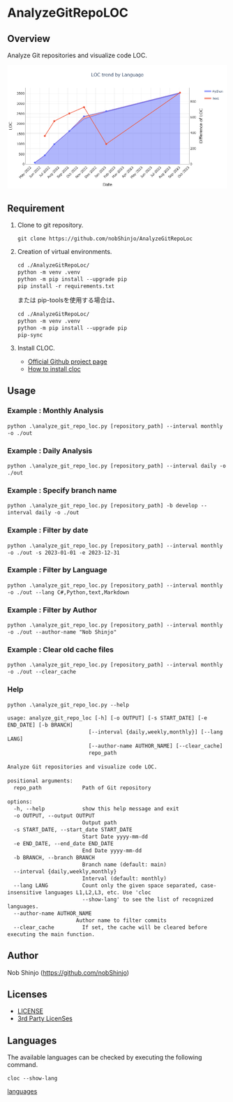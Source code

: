 # AnalyzeGitRepoLOC

## Overview

Analyze Git repositories and visualize code LOC.

![Analysis Example](./image/example.png)

## Requirement

1. Clone to git repository.

    ```shell
    git clone https://github.com/nobShinjo/AnalyzeGitRepoLoc
    ```

1. Creation of virtual environments.

    ```shell
    cd ./AnalyzeGitRepoLoc/
    python -m venv .venv
    python -m pip install --upgrade pip
    pip install -r requirements.txt
    ```

    または pip-toolsを使用する場合は、

    ```shell
    cd ./AnalyzeGitRepoLoc/
    python -m venv .venv
    python -m pip install --upgrade pip
    pip-sync
    ```

1. Install CLOC.

   - [Official Github project page](https://github.com/AlDanial/cloc)
   - [How to install cloc](https://github.com/AlDanial/cloc#install-via-package-manager)

## Usage

### Example : Monthly Analysis

  ```shell
  python .\analyze_git_repo_loc.py [repository_path] --interval monthly -o ./out 
  ```

### Example : Daily Analysis

  ```shell
  python .\analyze_git_repo_loc.py [repository_path] --interval daily -o ./out 
  ```

### Example : Specify branch name

  ```shell
  python .\analyze_git_repo_loc.py [repository_path] -b develop --interval daily -o ./out 
  ```

### Example : Filter by date

  ```shell
  python .\analyze_git_repo_loc.py [repository_path] --interval monthly -o ./out -s 2023-01-01 -e 2023-12-31
  ```

### Example : Filter by Language

  ```shell
  python .\analyze_git_repo_loc.py [repository_path] --interval monthly -o ./out --lang C#,Python,text,Markdown
  ```

### Example : Filter by Author

  ```shell
  python .\analyze_git_repo_loc.py [repository_path] --interval monthly -o ./out --author-name "Nob Shinjo" 
  ```

### Example : Clear old cache files

  ```shell
  python .\analyze_git_repo_loc.py [repository_path] --interval monthly -o ./out --clear_cache
  ```

### Help

  ```shell
  python .\analyze_git_repo_loc.py --help
  ```

  ```text
  usage: analyze_git_repo_loc [-h] [-o OUTPUT] [-s START_DATE] [-e END_DATE] [-b BRANCH] 
                            [--interval {daily,weekly,monthly}] [--lang LANG]
                            [--author-name AUTHOR_NAME] [--clear_cache]
                            repo_path

  Analyze Git repositories and visualize code LOC.

  positional arguments:
    repo_path             Path of Git repository

  options:
    -h, --help            show this help message and exit
    -o OUTPUT, --output OUTPUT
                          Output path
    -s START_DATE, --start_date START_DATE
                          Start Date yyyy-mm-dd
    -e END_DATE, --end_date END_DATE
                          End Date yyyy-mm-dd
    -b BRANCH, --branch BRANCH
                          Branch name (default: main)
    --interval {daily,weekly,monthly}
                          Interval (default: monthly)
    --lang LANG           Count only the given space separated, case-insensitive languages L1,L2,L3, etc. Use 'cloc
                          --show-lang' to see the list of recognized languages.
    --author-name AUTHOR_NAME
                        Author name to filter commits
    --clear_cache         If set, the cache will be cleared before executing the main function.
  ```

## Author

Nob Shinjo (<https://github.com/nobShinjo>)

## Licenses

- [LICENSE](./LICENSE)
- [3rd Party LicenSes](./3rdPartyLicenses.md)

## Languages

The available languages can be checked by executing the following command.

```shell
cloc --show-lang
```

[languages](./LANGUAGES.md)
